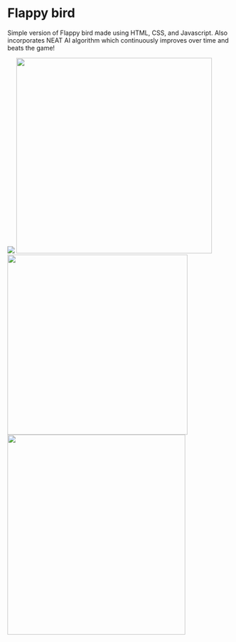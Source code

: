 # Flappy bird
Simple version of Flappy bird made using HTML, CSS, and Javascript. Also incorporates NEAT AI algorithm which continuously improves over time and beats the game!
<span>
  <p>
    <img src="https://github.com/user-attachments/assets/04347a57-3a7f-44a9-8967-eb3507af79fe">
    <img src="https://github.com/user-attachments/assets/ba114013-83db-47fd-9c31-e07db5db1c3b" height = 440px>
    <img src="https://github.com/user-attachments/assets/0ad2c6bf-4923-4be0-bfd9-a2a16514cdfc" width = 405px>
    <img src="https://github.com/user-attachments/assets/83e9b916-830c-4aaa-ae8a-c9a3abeffd75" height = 450px width = 400px>
  </p>
</span>
